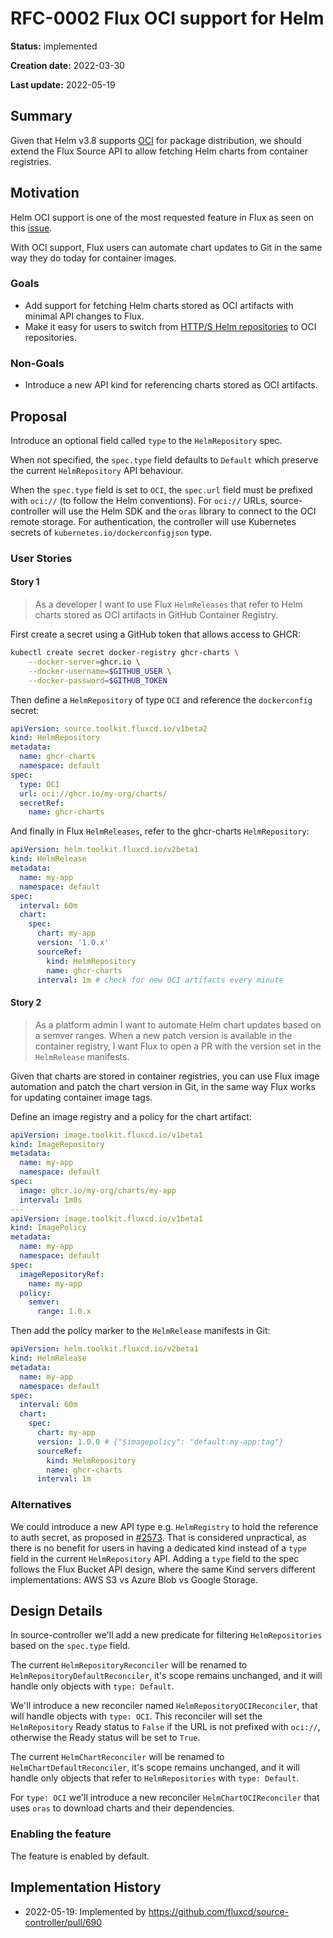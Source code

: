 # RFC-0002 Flux OCI support for Helm

**Status:** implemented

**Creation date:** 2022-03-30

**Last update:** 2022-05-19

## Summary

Given that Helm v3.8 supports [OCI](https://helm.sh/docs/topics/registries/) for package distribution,
we should extend the Flux Source API to allow fetching Helm charts from container registries.

## Motivation

Helm OCI support is one of the most requested feature in Flux
as seen on this [issue](https://github.com/fluxcd/source-controller/issues/124).

With OCI support, Flux users can automate chart updates to Git in the same way
they do today for container images.

### Goals

- Add support for fetching Helm charts stored as OCI artifacts with minimal API changes to Flux.
- Make it easy for users to switch from [HTTP/S Helm repositories](https://github.com/helm/helm-www/blob/416fabea6ffab8dc156b6a0c5eb5e8df5f5ef7dc/content/en/docs/topics/chart_repository.md)
  to OCI repositories.

### Non-Goals

- Introduce a new API kind for referencing charts stored as OCI artifacts.

## Proposal

Introduce an optional field called `type` to the `HelmRepository` spec.

When not specified, the `spec.type` field defaults to `Default` which preserve the current `HelmRepository` API behaviour.

When the `spec.type` field is set to `OCI`, the `spec.url` field must be prefixed with `oci://` (to follow the Helm conventions).
For `oci://` URLs, source-controller will use the Helm SDK and the `oras` library to connect to the OCI remote storage.
For authentication, the controller will use Kubernetes secrets of `kubernetes.io/dockerconfigjson` type.

### User Stories

#### Story 1

> As a developer I want to use Flux `HelmReleases` that refer to Helm charts stored
> as OCI artifacts in GitHub Container Registry.

First create a secret using a GitHub token that allows access to GHCR:

```sh
kubectl create secret docker-registry ghcr-charts \
    --docker-server=ghcr.io \
    --docker-username=$GITHUB_USER \
    --docker-password=$GITHUB_TOKEN
```

Then define a `HelmRepository` of type `OCI` and reference the `dockerconfig` secret:

```yaml
apiVersion: source.toolkit.fluxcd.io/v1beta2
kind: HelmRepository
metadata:
  name: ghcr-charts
  namespace: default
spec:
  type: OCI
  url: oci://ghcr.io/my-org/charts/
  secretRef:
    name: ghcr-charts
```

And finally in Flux `HelmReleases`, refer to the ghcr-charts `HelmRepository`:

```yaml
apiVersion: helm.toolkit.fluxcd.io/v2beta1
kind: HelmRelease
metadata:
  name: my-app
  namespace: default
spec:
  interval: 60m
  chart:
    spec:
      chart: my-app
      version: '1.0.x'
      sourceRef:
        kind: HelmRepository
        name: ghcr-charts
      interval: 1m # check for new OCI artifacts every minute
```

#### Story 2

> As a platform admin I want to automate Helm chart updates based on a semver ranges.
> When a new patch version is available in the container registry, I want Flux to open a PR
> with the version set in the `HelmRelease` manifests.

Given that charts are stored in container registries, you can use Flux image automation
and patch the chart version in Git, in the same way Flux works for updating container image tags.

Define an image registry and a policy for the chart artifact:

```yaml
apiVersion: image.toolkit.fluxcd.io/v1beta1
kind: ImageRepository
metadata:
  name: my-app
  namespace: default
spec:
  image: ghcr.io/my-org/charts/my-app
  interval: 1m0s
---
apiVersion: image.toolkit.fluxcd.io/v1beta1
kind: ImagePolicy
metadata:
  name: my-app
  namespace: default
spec:
  imageRepositoryRef:
    name: my-app
  policy:
    semver:
      range: 1.0.x
```

Then add the policy marker to the `HelmRelease` manifests in Git:

```yaml
apiVersion: helm.toolkit.fluxcd.io/v2beta1
kind: HelmRelease
metadata:
  name: my-app
  namespace: default
spec:
  interval: 60m
  chart:
    spec:
      chart: my-app
      version: 1.0.0 # {"$imagepolicy": "default:my-app:tag"}
      sourceRef:
        kind: HelmRepository
        name: ghcr-charts
      interval: 1m
```

### Alternatives

We could introduce a new API type e.g. `HelmRegistry` to hold the reference to auth secret,
as proposed in [#2573](https://github.com/fluxcd/flux2/pull/2573).
That is considered unpractical, as there is no benefit for users in having a dedicated kind instead of
a `type` field in the current `HelmRepository` API. Adding a `type` field to the spec follows the Flux
Bucket API design, where the same Kind servers different implementations: AWS S3 vs Azure Blob vs Google Storage.

## Design Details

In source-controller we'll add a new predicate for filtering `HelmRepositories` based on the `spec.type` field.

The current `HelmRepositoryReconciler` will be renamed to `HelmRepositoryDefaultReconciler`,
it's scope remains unchanged, and it will handle only objects with `type: Default`.

We'll introduce a new reconciler named `HelmRepositoryOCIReconciler`, that will handle
objects with `type: OCI`. This reconciler will set the `HelmRepository` Ready status to
`False` if the URL is not prefixed with `oci://`, otherwise the Ready status will be set to `True`.

The current `HelmChartReconciler` will be renamed to `HelmChartDefaultReconciler`,
it's scope remains unchanged, and it will handle only objects that refer to `HelmRepositories` with `type: Default`.

For `type: OCI` we'll introduce a new reconciler `HelmChartOCIReconciler` that uses `oras` to download charts
and their dependencies.

### Enabling the feature

The feature is enabled by default.

## Implementation History

* 2022-05-19: Implemented by https://github.com/fluxcd/source-controller/pull/690
